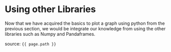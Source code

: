 # Using other Libraries

Now that we have acquired the basics to plot a graph using python from the previous section, we would be integrate our knowledge from using the other libraries such as Numpy and Pandaframes.



source: `{{ page.path }}`

